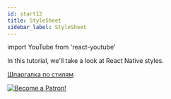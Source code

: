 ```yaml
---
id: start12
title: StyleSheet
sidebar_label: StyleSheet
---
```


import YouTube from 'react-youtube'


In this tutorial, we'll take a look at React Native styles.

<YouTube videoId='vZpjqARPhFA' />

[Шпаргалка по стилям](https://github.com/vhpoet/react-native-styling-cheat-sheet)

[![Become a Patron!](/img/logo/patreon.jpg)](https://www.patreon.com/bePatron?u=31769291)
